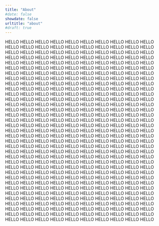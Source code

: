 ```yaml
---
title: "About"
#date: false
showdate: false
urltitle: "about"
#draft: true
---
```


HELLO HELLO HELLO HELLO HELLO HELLO HELLO HELLO HELLO HELLO HELLO HELLO HELLO HELLO HELLO HELLO HELLO HELLO HELLO HELLO HELLO HELLO HELLO HELLO HELLO HELLO HELLO HELLO HELLO HELLO HELLO HELLO HELLO HELLO HELLO HELLO HELLO HELLO HELLO HELLO HELLO HELLO HELLO HELLO HELLO HELLO HELLO HELLO HELLO HELLO HELLO HELLO HELLO HELLO HELLO HELLO HELLO HELLO HELLO HELLO HELLO HELLO HELLO HELLO HELLO HELLO HELLO HELLO HELLO HELLO HELLO HELLO HELLO HELLO HELLO HELLO HELLO HELLO HELLO HELLO HELLO HELLO HELLO HELLO HELLO HELLO HELLO HELLO HELLO HELLO HELLO HELLO HELLO HELLO HELLO HELLO HELLO HELLO HELLO HELLO HELLO HELLO HELLO HELLO HELLO HELLO HELLO HELLO HELLO HELLO HELLO HELLO HELLO HELLO HELLO HELLO HELLO HELLO HELLO HELLO HELLO HELLO HELLO HELLO HELLO HELLO HELLO HELLO HELLO HELLO HELLO HELLO HELLO HELLO HELLO HELLO HELLO HELLO HELLO HELLO HELLO HELLO HELLO HELLO HELLO HELLO HELLO HELLO HELLO HELLO HELLO HELLO HELLO HELLO HELLO HELLO HELLO HELLO HELLO HELLO HELLO HELLO HELLO HELLO HELLO HELLO HELLO HELLO HELLO HELLO HELLO HELLO HELLO HELLO HELLO HELLO HELLO HELLO HELLO HELLO HELLO HELLO HELLO HELLO HELLO HELLO HELLO HELLO HELLO HELLO HELLO HELLO HELLO HELLO HELLO HELLO HELLO HELLO HELLO HELLO HELLO HELLO HELLO HELLO HELLO HELLO HELLO HELLO HELLO HELLO HELLO HELLO HELLO HELLO HELLO HELLO HELLO HELLO HELLO HELLO HELLO HELLO HELLO HELLO HELLO HELLO HELLO HELLO HELLO HELLO HELLO HELLO HELLO HELLO HELLO HELLO HELLO HELLO HELLO HELLO HELLO HELLO HELLO HELLO HELLO HELLO HELLO HELLO HELLO HELLO HELLO HELLO HELLO HELLO HELLO HELLO HELLO HELLO HELLO HELLO HELLO HELLO HELLO HELLO HELLO HELLO HELLO HELLO HELLO HELLO HELLO HELLO HELLO HELLO HELLO HELLO HELLO HELLO HELLO HELLO HELLO HELLO HELLO HELLO HELLO HELLO HELLO HELLO HELLO HELLO HELLO HELLO HELLO HELLO HELLO HELLO HELLO HELLO HELLO HELLO HELLO HELLO HELLO HELLO HELLO HELLO HELLO HELLO HELLO HELLO HELLO HELLO HELLO HELLO HELLO HELLO HELLO HELLO HELLO HELLO HELLO HELLO HELLO HELLO HELLO HELLO HELLO HELLO HELLO HELLO HELLO HELLO HELLO HELLO HELLO HELLO HELLO HELLO HELLO HELLO HELLO HELLO HELLO HELLO HELLO HELLO HELLO HELLO HELLO HELLO 